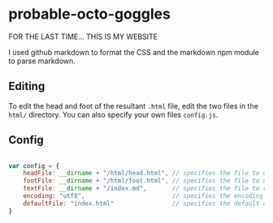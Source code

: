 # probable-octo-goggles
FOR THE LAST TIME... THIS IS MY WEBSITE

I used github markdown to format the CSS and the markdown npm module to parse markdown.

## Editing

To edit the head and foot of the resultant `.html` file, edit the two files in the `html/` directory. You can also specify your own files `config.js`. 

## Config

```js

var config = {
	headFile: __dirname + "/html/head.html", // specifies the file to use as the head of the HTML file
	footFile: __dirname + "/html/foot.html", // specifies the file to use as the foot of the HTML file
	textFile: __dirname + "/index.md",       // specifies the file to read markdown from
	encoding: "utf8",                        // specifies the encoding for all files involved
	defaultFile: "index.html"                // specifies the default output file. Can also be changed by passing an argument into "npm start"
}

```

